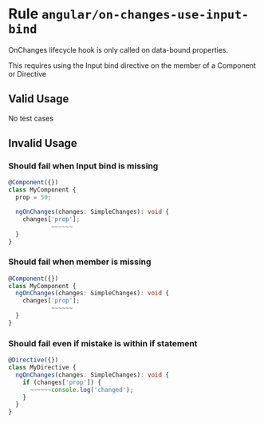 # Rule `angular/on-changes-use-input-bind`

OnChanges lifecycle hook is only called on data-bound properties.

This requires using the Input bind directive on the member of a Component or Directive

## Valid Usage

No test cases

## Invalid Usage

### Should fail when Input bind is missing

```ts
@Component({})
class MyComponent {
  prop = 50;

  ngOnChanges(changes: SimpleChanges): void {
    changes['prop'];
            ~~~~~~
  }
}
```

### Should fail when member is missing

```ts
@Component({})
class MyComponent {
  ngOnChanges(changes: SimpleChanges): void {
    changes['prop'];
            ~~~~~~
  }
}
```

### Should fail even if mistake is within if statement

```ts
@Directive({})
class MyDirective {
  ngOnChanges(changes: SimpleChanges): void {
    if (changes['prop']) {
      ~~~~~~console.log('changed');
    }
  }
}
```
